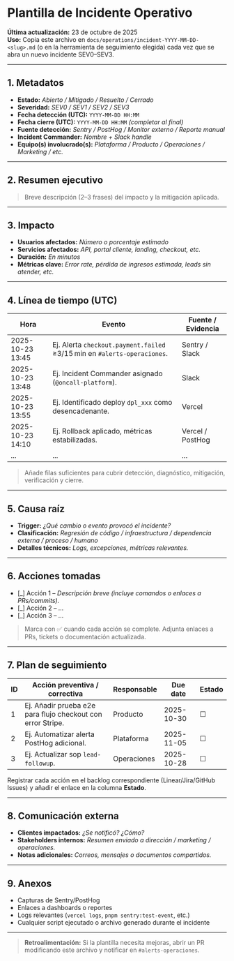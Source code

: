 # Plantilla de Incidente Operativo

**Última actualización:** 23 de octubre de 2025  
**Uso:** Copia este archivo en `docs/operations/incident-YYYY-MM-DD-<slug>.md` (o en la herramienta de seguimiento elegida) cada vez que se abra un nuevo incidente SEV0–SEV3.

---

## 1. Metadatos

- **Estado:** _Abierto / Mitigado / Resuelto / Cerrado_
- **Severidad:** _SEV0 / SEV1 / SEV2 / SEV3_
- **Fecha detección (UTC):** `YYYY-MM-DD HH:MM`
- **Fecha cierre (UTC):** `YYYY-MM-DD HH:MM` _(completar al final)_
- **Fuente detección:** _Sentry / PostHog / Monitor externo / Reporte manual_
- **Incident Commander:** _Nombre + Slack handle_
- **Equipo(s) involucrado(s):** _Plataforma / Producto / Operaciones / Marketing / etc._

---

## 2. Resumen ejecutivo

> Breve descripción (2–3 frases) del impacto y la mitigación aplicada.

---

## 3. Impacto

- **Usuarios afectados:** _Número o porcentaje estimado_
- **Servicios afectados:** _API, portal cliente, landing, checkout, etc._
- **Duración:** _En minutos_
- **Métricas clave:** _Error rate, pérdida de ingresos estimada, leads sin atender, etc._

---

## 4. Línea de tiempo (UTC)

| Hora             | Evento                                                                   | Fuente / Evidencia |
| ---------------- | ------------------------------------------------------------------------ | ------------------ |
| 2025-10-23 13:45 | Ej. Alerta `checkout.payment.failed` ≥3/15 min en `#alerts-operaciones`. | Sentry / Slack     |
| 2025-10-23 13:48 | Ej. Incident Commander asignado (`@oncall-platform`).                    | Slack              |
| 2025-10-23 13:55 | Ej. Identificado deploy `dpl_xxx` como desencadenante.                   | Vercel             |
| 2025-10-23 14:10 | Ej. Rollback aplicado, métricas estabilizadas.                           | Vercel / PostHog   |
| ...              | ...                                                                      | ...                |

> Añade filas suficientes para cubrir detección, diagnóstico, mitigación, verificación y cierre.

---

## 5. Causa raíz

- **Trigger:** _¿Qué cambio o evento provocó el incidente?_
- **Clasificación:** _Regresión de código / infraestructura / dependencia externa / proceso / humano_
- **Detalles técnicos:** _Logs, excepciones, métricas relevantes._

---

## 6. Acciones tomadas

- [_] Acción 1 – _Descripción breve (incluye comandos o enlaces a PRs/commits)._
- [_] Acción 2 – _…_
- [_] Acción 3 – _…_

> Marca con ✅ cuando cada acción se complete. Adjunta enlaces a PRs, tickets o documentación actualizada.

---

## 7. Plan de seguimiento

| ID  | Acción preventiva / correctiva                              | Responsable | Due date   | Estado |
| --- | ----------------------------------------------------------- | ----------- | ---------- | ------ |
| 1   | Ej. Añadir prueba e2e para flujo checkout con error Stripe. | Producto    | 2025-10-30 | ☐      |
| 2   | Ej. Automatizar alerta PostHog adicional.                   | Plataforma  | 2025-11-05 | ☐      |
| 3   | Ej. Actualizar sop `lead-followup`.                         | Operaciones | 2025-10-28 | ☐      |

Registrar cada acción en el backlog correspondiente (Linear/Jira/GitHub Issues) y añadir el enlace en la columna **Estado**.

---

## 8. Comunicación externa

- **Clientes impactados:** _¿Se notificó? ¿Cómo?_
- **Stakeholders internos:** _Resumen enviado a dirección / marketing / operaciones._
- **Notas adicionales:** _Correos, mensajes o documentos compartidos._

---

## 9. Anexos

- Capturas de Sentry/PostHog
- Enlaces a dashboards o reportes
- Logs relevantes (`vercel logs`, `pnpm sentry:test-event`, etc.)
- Cualquier script ejecutado o archivo generado durante el incidente

---

> **Retroalimentación:** Si la plantilla necesita mejoras, abrir un PR modificando este archivo y notificar en `#alerts-operaciones`.
